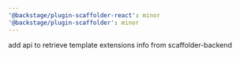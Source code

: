 ```yaml
---
'@backstage/plugin-scaffolder-react': minor
'@backstage/plugin-scaffolder': minor
---
```


add api to retrieve template extensions info from scaffolder-backend
